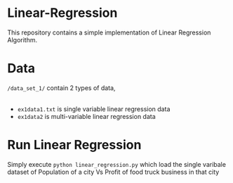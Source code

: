 # Linear-Regression

This repository contains a simple implementation of Linear Regression Algorithm.

# Data

`/data_set_1/` contain 2 types of data, <br /><br />
- `ex1data1.txt` is single variable linear regression data <br />
- `ex1data2` is multi-variable linear regression data

# Run Linear Regression
Simply execute `python linear_regression.py` which load the single varibale dataset of Population of a city Vs Profit of food truck business in that city

